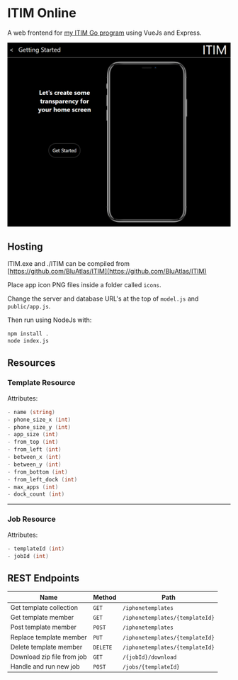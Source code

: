 # ITIM Online

A web frontend for [my ITIM Go program](https://github.com/BluAtlas/ITIM) using VueJs and Express.

![ITIM](/img.png)

## Hosting

ITIM.exe and ./ITIM can be compiled from [https://github.com/BluAtlas/ITIM](https://github.com/BluAtlas/ITIM)

Place app icon PNG files inside a folder called `icons`.

Change the server and database URL's at the top of `model.js` and `public/app.js`.

Then run using NodeJs with:

```shell
npm install .
node index.js
```

## Resources

### Template Resource

Attributes:

```go
- name (string)
- phone_size_x (int)
- phone_size_y (int)
- app_size (int)
- from_top (int)
- from_left (int)
- between_x (int)
- between_y (int)
- from_bottom (int)
- from_left_dock (int)
- max_apps (int)
- dock_count (int)
```

---

### Job Resource

Attributes:

```go
- templateId (int)
- jobId (int)
```

## REST Endpoints

Name                            | Method   | Path
--------------------------------|----------|------------------
Get template collection         | `GET` | `/iphonetemplates`
Get template member             | `GET` | `/iphonetemplates/{templateId}`
Post template member            | `POST` | `/iphonetemplates`
Replace template member         | `PUT` | `/iphonetemplates/{templateId}`
Delete template member          | `DELETE` | `/iphonetemplates/{templateId}`
Download zip file from job      | `GET` | `/{jobId}/download`
Handle and run new job          | `POST` | `/jobs/{templateId}`

